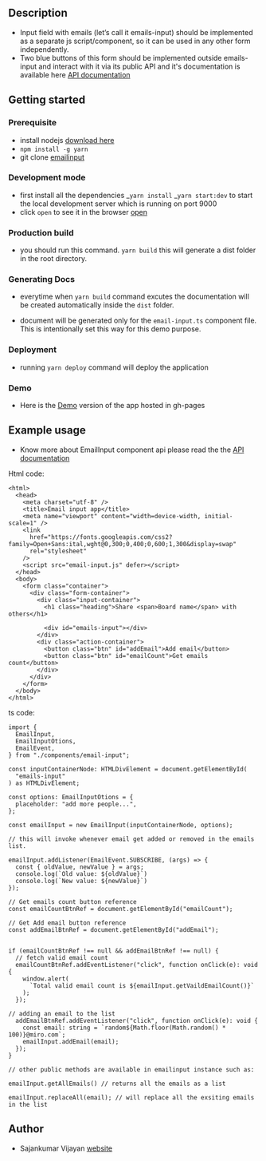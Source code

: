 ## Description

- Input field with emails (let’s call it emails-input) should be implemented as a separate js script/component, so it can be used in any other form independently.
- Two blue buttons of this form should be implemented outside emails-input and interact with it via its public API and it's documentation is available here [API documentation](https://sajanv88.github.io/email-input-app/docs/classes/emailinput.html)

## Getting started

### Prerequisite

- install nodejs [download here](https://nodejs.org/en/download/)
- `npm install -g yarn`
- git clone [emailinput](https://github.com/sajanv88/email-input-app.git)

### Development mode

- first install all the dependencies
  _`yarn install`
  _`yarn start:dev` to start the local development server which is running on port 9000
- click `open` to see it in the browser [open](http://localhost:9000)

### Production build

- you should run this command. `yarn build` this will generate a dist folder in the root directory.

### Generating Docs

- everytime when `yarn build` command excutes the documentation will be created automatically inside the `dist` folder.

* document will be generated only for the `email-input.ts` component file. This is intentionally set this way for this demo purpose.

### Deployment

- running `yarn deploy` command will deploy the application

### Demo

- Here is the [Demo](https://sajanv88.github.io/email-input-app/index.html) version of the app hosted in gh-pages

## Example usage

- Know more about EmailInput component api please read the the [API documentation](https://sajanv88.github.io/email-input-app/docs/classes/emailinput.html)

Html code:

```
<html>
  <head>
    <meta charset="utf-8" />
    <title>Email input app</title>
    <meta name="viewport" content="width=device-width, initial-scale=1" />
    <link
      href="https://fonts.googleapis.com/css2?family=Open+Sans:ital,wght@0,300;0,400;0,600;1,300&display=swap"
      rel="stylesheet"
    />
    <script src="email-input.js" defer></script>
  </head>
  <body>
    <form class="container">
      <div class="form-container">
        <div class="input-container">
          <h1 class="heading">Share <span>Board name</span> with others</h1>

          <div id="emails-input"></div>
        </div>
        <div class="action-container">
          <button class="btn" id="addEmail">Add email</button>
          <button class="btn" id="emailCount">Get emails count</button>
        </div>
      </div>
    </form>
  </body>
</html>
```

ts code:

```
import {
  EmailInput,
  EmailInputOtions,
  EmailEvent,
} from "./components/email-input";

const inputContainerNode: HTMLDivElement = document.getElementById(
  "emails-input"
) as HTMLDivElement;

const options: EmailInputOtions = {
  placeholder: "add more people...",
};

const emailInput = new EmailInput(inputContainerNode, options);

// this will invoke whenever email get added or removed in the emails list.

emailInput.addListener(EmailEvent.SUBSCRIBE, (args) => {
  const { oldValue, newValue } = args;
  console.log(`Old value: ${oldValue}`)
  console.log(`New value: ${newValue}`)
});

// Get emails count button reference
const emailCountBtnRef = document.getElementById("emailCount");

// Get Add email button reference
const addEmailBtnRef = document.getElementById("addEmail");


if (emailCountBtnRef !== null && addEmailBtnRef !== null) {
  // fetch valid email count
  emailCountBtnRef.addEventListener("click", function onClick(e): void {
    window.alert(
      `Total valid email count is ${emailInput.getVaildEmailCount()}`
    );
  });

// adding an email to the list
  addEmailBtnRef.addEventListener("click", function onClick(e): void {
    const email: string = `random${Math.floor(Math.random() * 100)}@miro.com`;
    emailInput.addEmail(email);
  });
}

// other public methods are available in emailinput instance such as:

emailInput.getAllEmails() // returns all the emails as a list

emailInput.replaceAll(email); // will replace all the exsiting emails in the list

```

## Author

- Sajankumar Vijayan [website](https://www.sajankumarv.com)
